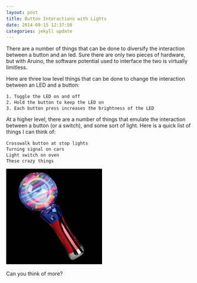 ```yaml
---
layout: post
title: Button Interactions with Lights
date: 2014-09-15 12:37:50
categories: jekyll update
---
```


There are a number of things that can be done to diversify the interaction between a button and an led. Sure there are only two pieces of hardware, but with Aruino, the software potential used to interface the two is virtually limitless.

Here are three low level things that can be done to change the interaction between an LED and a button:

	1. Toggle the LED on and off
	2. Hold the button to keep the LED on
	3. Each button press increases the brightness of the LED

At a higher level, there are a number of things that emulate the interaction between a button (or a switch), and some sort of light. Here is a quick list of things I can think of:

	Crosswalk button at stop lights
	Turning signal on cars
	Light switch on oven
	These crazy things

![](/assets/crazyLights.jpg)

Can you think of more?
